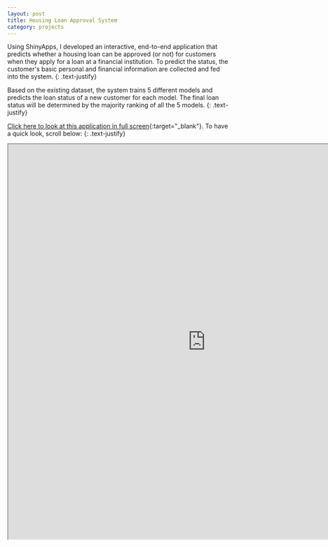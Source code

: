 ```yaml
---
layout: post
title: Housing Loan Approval System
category: projects
---
```


Using ShinyApps, I developed an interactive, end-to-end application that predicts whether a housing loan can be approved (or not) for customers when they apply for a loan at a financial institution. To predict the status, the customer's basic personal and financial information are collected and fed into the system. 
{: .text-justify}

Based on the existing dataset, the system trains 5 different models and predicts the loan status of a new customer for each model. The final loan status will be determined by the majority ranking of all the 5 models.
{: .text-justify}

[Click here to look at this application in full screen](https://socrates.shinyapps.io/HousingLoanApprovalSystem/){:target="_blank"}. To have a quick look, scroll below:
{: .text-justify}

<iframe src="https://socrates.shinyapps.io/HousingLoanApprovalSystem/" style="border: 1; width: 900px; height: 900px"></iframe>
<br>